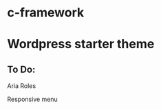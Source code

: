 # c-framework
<h1>Wordpress starter theme</h1>

<h2>To Do:</h2>

<p>Aria Roles</p>
<p>Responsive menu</p>